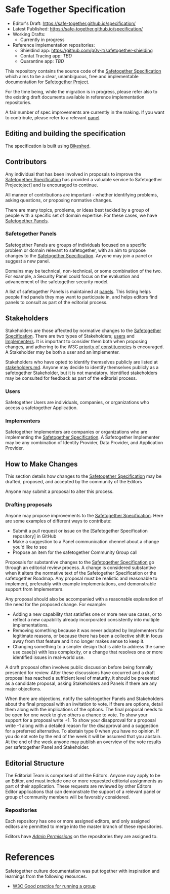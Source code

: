 # Safe Together Specification

* Editor's Draft: https://safe-together.github.io/specification/
* Latest Published: https://safe-together.github.io/specification/
* Working Drafts:
  * Currently in progress
* Reference implementation repositories:
  * Shieldind app: https://github.com/g0v-it/safetogether-shielding
  * Contat Tracing app: *TBD*
  * Quarantine app: *TBD*

This repository contains the source code of the [Safetogether Specification]
which aims to be a clear, unambiguous, free and implementable documentation for [Safetogether Project].

For the time being, while the migration is in progress, please refer also to the existing draft documents available in reference implementation repositories.

A fair number of spec improvements are currently in the making. If you want to contribute, please refer to a relevant [panel](https://safe-together.github.io/specification/panels/).


## Editing and building the specification
The specification is built using [Bikeshed](https://tabatkins.github.io/bikeshed/).


## Contributors

Any individual that has been involved in proposals to improve the [Safetogether Specification] has provided a valuable service to Safetogether Projectoject] and is encouraged to continue.

All manner of contributions are important - whether identifying problems, asking questions, or proposing normative changes.

There are many topics, problems, or ideas best tackled by a group of people with a specific set of domain expertise. For these cases, we have [Safetogether Panels](#safetogether-panels).

### Safetogether Panels

Safetogether Panels are groups of individuals focused on a specific problem or domain relevant to safetogether, with an aim to propose changes to the [Safetogether Specification]. Anyone may join a panel or suggest a new panel.

Domains may be technical, non-technical, or some combination of the two. For example, a Security Panel could focus on the evaluation and advancement of the safetogether security model.

A list of safetogether Panels is maintained at [panels](panels/). This listing helps people find panels they may want to participate in, and helps editors find panels to consult as part of the editorial process.


## Stakeholders

Stakeholders are those affected by normative changes to the [Safetogether Specification](https://github.com/solid/specification). There are two types of Stakeholders; [users](#users) and [Implementers](#implementers). It is important to consider them both when proposing changes, and adhering to the W3C [priority of constituencies](https://www.w3.org/TR/html-design-principles/#priority-of-constituencies) is encouraged. A Stakeholder may be both a user and an implementer.

Stakeholders who have opted to identify themselves publicly are listed at [stakeholders.md](stakeholders.md). Anyone may decide to identify themselves publicly as a safetogether Stakeholder, but it is not mandatory. Identified stakeholders may be consulted for feedback as part of the editorial process.

### Users

Safetogether Users are individuals, companies, or organizations who access a safetogether Application.

### Implementers

Safetogether Implementers are companies or organizations who are implementing the [Safetogether Specification]. A Safetogether Implementer may be any combination of Identity Provider, Data Provider, and Application Provider.

## How to Make Changes

This section details how changes to the [Safetogether Specification] may be drafted, proposed, and accepted by the community of the Editors

Anyone may submit a proposal to alter this process. 

### Drafting proposals

Anyone may propose improvements to the [Safetogether Specification]. Here are some examples of different ways to contribute:

- Submit a pull request or issue on the [Safetogether Specification repository] in GitHub
- Make a suggestion to a Panel communication chennel about a change you'd like to see
- Propose an item for the  safetogether Community Group call

Proposals for substantive changes to the [Safetogether Specification] go through an editorial review process. A change is considered substantive when it alters the normative text of the Safetogether Specification or the safetogether Roadmap. Any proposal must be realistic and reasonable to implement, preferably with example implementations, and demonstrable support from Implementers.

Any proposal should also be accompanied with a reasonable explanation of the need for the proposed change. For example:

- Adding a new capability that satisfies one or more new use cases, or to reflect a new capability already incorporated consistently into multiple implementations.
- Removing something because it was never adopted by Implementers for legitimate reasons, or because there has been a collective shift in focus away from that feature and it no longer makes sense to keep it.
- Changing something to a simpler design that is able to address the same use case(s) with less complexity, or a change that resolves one or more identified issues in real-world use.

A draft proposal often involves public discussion before being formally presented for review. After these discussions have occurred and a draft proposal has reached a sufficient level of maturity, it should be presented as a candidate proposal, asking Stakeholders and Panels if there are any major objections.

When there are objections, notify the safetogether Panels and Stakeholders about the final proposal with an invitation to vote. If there are options, detail them along with the implications of the options. The final proposal needs to be open for one week to give others a chance to vote. To show your support for a proposal write +1. To show your disapproval for a proposal write -1 along with a detailed reason for the disapproval and a suggestion for a preferred alternative. To abstain type 0 when you have no opinion. If you do not vote by the end of the week it will be assumed that you abstain. At the end of the week anyone may publish an overview of the vote results per safetogether Panel and Stakeholder.



## Editorial Structure

The Editorial Team is comprised of all the Editors. Anyone may apply to be an Editor, and must include one or more requested editorial assignments as part of their application. These requests are reviewed by other Editors Editor applications that can demonstrate the support of a relevant panel or group of community members will be favorably considered.

### Repositories

Each repository has one or more assigned editors, and only assigned editors are permitted to merge into the master branch of these repositories.

Editors have [_Admin Permissions_](https://help.github.com/en/articles/repository-permission-levels-for-an-organization#permission-levels-for-repositories-owned-by-an-organization) on the repositories they are assigned to.


# References

Safetogether culture documentation was put together with inspiration and learnings from the following resources.

* [W3C Good practice for running a group](https://www.w3.org/community/about/good-practice-for-running-a-group/)




[Safetogether Specification]: https://safe-together.github.io/specification/
[Safetogether Project]: https://safetogether.com/
